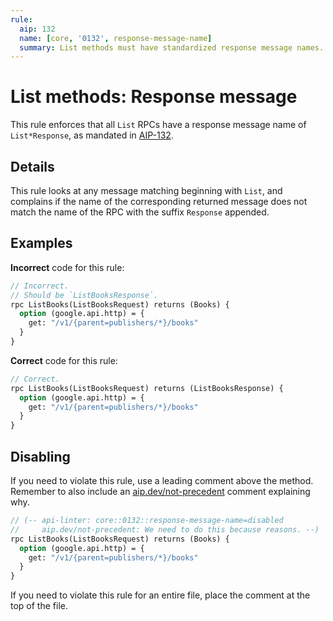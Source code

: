 ```yaml
---
rule:
  aip: 132
  name: [core, '0132', response-message-name]
  summary: List methods must have standardized response message names.
---
```


# List methods: Response message

This rule enforces that all `List` RPCs have a response message name of
`List*Response`, as mandated in [AIP-132][].

## Details

This rule looks at any message matching beginning with `List`, and complains if
the name of the corresponding returned message does not match the name of the
RPC with the suffix `Response` appended.

## Examples

**Incorrect** code for this rule:

```proto
// Incorrect.
// Should be `ListBooksResponse`.
rpc ListBooks(ListBooksRequest) returns (Books) {
  option (google.api.http) = {
    get: "/v1/{parent=publishers/*}/books"
  }
}
```

**Correct** code for this rule:

```proto
// Correct.
rpc ListBooks(ListBooksRequest) returns (ListBooksResponse) {
  option (google.api.http) = {
    get: "/v1/{parent=publishers/*}/books"
  }
}
```

## Disabling

If you need to violate this rule, use a leading comment above the method.
Remember to also include an [aip.dev/not-precedent][] comment explaining why.

```proto
// (-- api-linter: core::0132::response-message-name=disabled
//     aip.dev/not-precedent: We need to do this because reasons. --)
rpc ListBooks(ListBooksRequest) returns (Books) {
  option (google.api.http) = {
    get: "/v1/{parent=publishers/*}/books"
  }
}
```

If you need to violate this rule for an entire file, place the comment at the
top of the file.

[aip-132]: https://aip.dev/132
[aip.dev/not-precedent]: https://aip.dev/not-precedent
